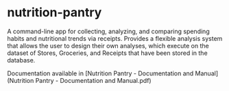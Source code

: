 # nutrition-pantry

A command-line app for collecting, analyzing, and comparing spending habits and nutritional trends via receipts.
Provides a flexible analysis system that allows the user to design their own analyses, which execute on the dataset of Stores, Groceries, and Receipts that have
been stored in the database.

Documentation available in [Nutrition Pantry - Documentation and Manual](Nutrition Pantry - Documentation and Manual.pdf)
